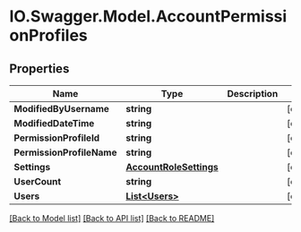 # IO.Swagger.Model.AccountPermissionProfiles
## Properties

Name | Type | Description | Notes
------------ | ------------- | ------------- | -------------
**ModifiedByUsername** | **string** |  | [optional] 
**ModifiedDateTime** | **string** |  | [optional] 
**PermissionProfileId** | **string** |  | [optional] 
**PermissionProfileName** | **string** |  | [optional] 
**Settings** | [**AccountRoleSettings**](AccountRoleSettings.md) |  | [optional] 
**UserCount** | **string** |  | [optional] 
**Users** | [**List&lt;Users&gt;**](Users.md) |  | [optional] 

[[Back to Model list]](../README.md#documentation-for-models) [[Back to API list]](../README.md#documentation-for-api-endpoints) [[Back to README]](../README.md)

